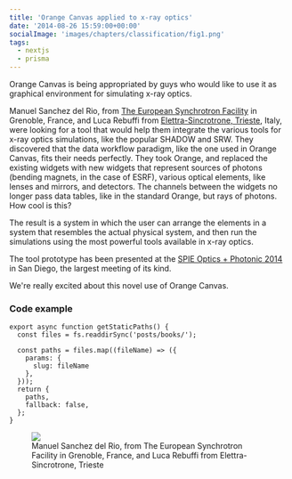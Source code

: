 ```yaml
---
title: 'Orange Canvas applied to x-ray optics'
date: '2014-08-26 15:59:00+00:00'
socialImage: 'images/chapters/classification/fig1.png'
tags:
  - nextjs
  - prisma
---
```


Orange Canvas is being appropriated by guys who would like to use it as graphical environment for simulating x-ray optics.

Manuel Sanchez del Rio, from [The European Synchrotron Facility](http://www.esrf.eu/) in Grenoble, France, and Luca Rebuffi from [Elettra-Sincrotrone, Trieste](http://www.elettra.trieste.it/), Italy, were looking for a tool that would help them integrate the various tools for x-ray optics simulations, like the popular SHADOW and SRW. They discovered that the data workflow paradigm, like the one used in Orange Canvas, fits their needs perfectly. They took Orange, and replaced the existing widgets with new widgets that represent sources of photons (bending magnets, in the case of ESRF), various optical elements, like lenses and mirrors, and detectors. The channels between the widgets no longer pass data tables, like in the standard Orange, but rays of photons. How cool is this?

The result is a system in which the user can arrange the elements in a system that resembles the actual physical system, and then run the simulations using the most powerful tools available in x-ray optics.

The tool prototype has been presented at the [SPIE Optics + Photonic 2014](http://spie.org/optics-photonics.xml) in San Diego, the largest meeting of its kind.

We're really excited about this novel use of Orange Canvas.

### Code example
```
export async function getStaticPaths() {
  const files = fs.readdirSync('posts/books/');

  const paths = files.map((fileName) => ({
    params: {
      slug: fileName
    },
  }));
  return {
    paths,
    fallback: false,
  };
}

```

<figure>
  <img src="/images/chapters/classification/fig1.png" >
  <figcaption>Manuel Sanchez del Rio, from The European Synchrotron Facility in Grenoble, France, and Luca Rebuffi from Elettra-Sincrotrone, Trieste</figcaption>
</figure>